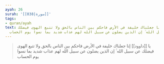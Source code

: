 ```yaml
---
ayah: 26
surah: '[[038|سورة]]'
tags:
- quran/ayah
text: يا داوود إنا جعلناك خليفة في الأرض فاحكم بين الناس بالحق ولا تتبع الهوى فيضلك
  عن سبيل الله ۚ إن الذين يضلون عن سبيل الله لهم عذاب شديد بما نسوا يوم الحساب
---
```

> يا [[داوود]] إنا جعلناك خليفة في الأرض فاحكم بين الناس بالحق ولا تتبع الهوى فيضلك عن سبيل الله ۚ إن الذين يضلون عن سبيل الله لهم عذاب شديد بما نسوا يوم الحساب
